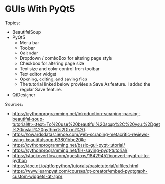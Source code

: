 # GUIs With PyQt5

Topics:
- BeautifulSoup
- PyQt5
  - Menu bar
  - Toolbar
  - Calendar
  - Dropdown / comboBox for altering page style
  - Checkbox for altering page size
  - Text size and color control from toolbar
  - Text editor widget
  - Opening, editing, and saving files
  - The tutorial linked below provides a Save As feature. I added the regular Save feature. 
- QtDesigner

Sources: 
- https://pythonprogramming.net/introduction-scraping-parsing-beautiful-soup-tutorial/#:~:text=To%20use%20beautiful%20soup%2C%20you,%2Dget%20install%20python%2Dlxml%20.
- https://towardsdatascience.com/web-scraping-metacritic-reviews-using-beautifulsoup-63801bbe200e
- https://pythonprogramming.net/basic-gui-pyqt-tutorial/
- https://pythonprogramming.net/file-saving-pyqt-tutorial/
- https://stackoverflow.com/questions/18429452/convert-pyqt-ui-to-python
- https://doc.qt.io/qtforpython/tutorials/basictutorial/uifiles.html
- https://www.learnpyqt.com/courses/qt-creator/embed-pyqtgraph-custom-widgets-qt-app/
  
